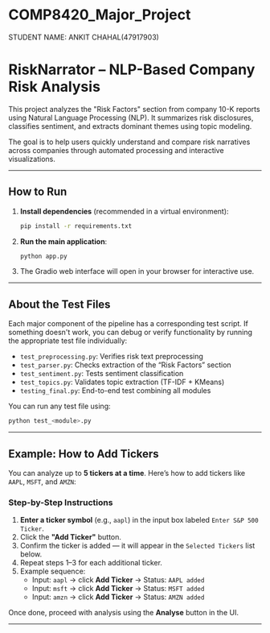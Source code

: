 # COMP8420_Major_Project
STUDENT NAME: ANKIT CHAHAL(47917903)

# RiskNarrator – NLP-Based Company Risk Analysis

This project analyzes the "Risk Factors" section from company 10-K reports using Natural Language Processing (NLP). It summarizes risk disclosures, classifies sentiment, and extracts dominant themes using topic modeling.

The goal is to help users quickly understand and compare risk narratives across companies through automated processing and interactive visualizations.

---

##  How to Run

1. **Install dependencies** (recommended in a virtual environment):
   ```bash
   pip install -r requirements.txt
   ```

2. **Run the main application**:
   ```bash
   python app.py
   ```

3. The Gradio web interface will open in your browser for interactive use.

---

##  About the Test Files

Each major component of the pipeline has a corresponding test script. If something doesn't work, you can debug or verify functionality by running the appropriate test file individually:

- `test_preprocessing.py`: Verifies risk text preprocessing
- `test_parser.py`: Checks extraction of the “Risk Factors” section
- `test_sentiment.py`: Tests sentiment classification
- `test_topics.py`: Validates topic extraction (TF-IDF + KMeans)
- `testing_final.py`: End-to-end test combining all modules

You can run any test file using:
```bash
python test_<module>.py
```
---

##  Example: How to Add Tickers

You can analyze up to **5 tickers at a time**. Here’s how to add tickers like `AAPL`, `MSFT`, and `AMZN`:

### Step-by-Step Instructions

1. **Enter a ticker symbol** (e.g., `aapl`) in the input box labeled `Enter S&P 500 Ticker`.
2. Click the **"Add Ticker"** button.
3. Confirm the ticker is added — it will appear in the `Selected Tickers` list below.
4. Repeat steps 1–3 for each additional ticker.
5. Example sequence:
   - Input: `aapl` → click **Add Ticker** → Status: `AAPL added`
   - Input: `msft` → click **Add Ticker** → Status: `MSFT added`
   - Input: `amzn` → click **Add Ticker** → Status: `AMZN added`

Once done, proceed with analysis using the **Analyse** button in the UI.

---  



